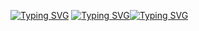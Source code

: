 [![Typing SVG](https://readme-typing-svg.demolab.com?font=PotnyiStudentScript&size=65&duration=1&pause=2000&color=404E65&background=D0E2FE&center=true&vCenter=true&multiline=true&repeat=false&width=1000&height=680&lines=%E2%A0%80;%D0%9E%D0%B4%D0%BD%D0%B0%D0%B6%D0%B4%D1%8B;%D1%87%D0%B5%D0%BB%D0%BE%D0%B2%D0%B5%D0%BA+%D0%BF%D0%BE+%D0%B8%D0%BC%D0%B5%D0%BD%D0%B8+%D0%90%D0%BB%D0%B5%D0%BA%D1%81%D0%B0%D0%BD%D0%B4%D1%80;%D1%80%D0%B5%D1%88%D0%B8%D0%BB+%D0%B8%D0%B7%D0%BC%D0%B5%D0%BD%D0%B8%D1%82%D1%8C+%D1%81%D0%B2%D0%BE%D1%8E+%D0%B6%D0%B8%D0%B7%D0%BD%D1%8C.;%D0%9E%D0%BD+%D0%B2%D1%8B%D0%B1%D1%80%D0%B0%D0%BB+%D0%BF%D1%83%D1%82%D1%8C+IT%2C;%D1%87%D1%82%D0%BE+%D0%BF%D1%80%D0%B8%D0%B2%D0%B5%D0%BB%D0%BE+%D0%BA+%D0%BF%D1%80%D0%BE%D1%87%D1%82%D0%B5%D0%BD%D0%B8%D1%8E+;%D0%B2%D0%B0%D0%BC%D0%B8+%D1%8D%D1%82%D0%BE%D0%B3%D0%BE+%D1%82%D0%B5%D0%BA%D1%81%D1%82%D0%B0;(%EF%BE%89%E2%97%95%E3%83%AE%E2%97%95)%EF%BE%89*%3A%EF%BD%A5%EF%BE%9F%E2%9C%A7;%E2%A0%80)](https://github.com/ATaimasov/ATaimasov/blob/main/links/intro.md)
[![Typing SVG](https://readme-typing-svg.demolab.com?font=PotnyiStudentScript&size=65&duration=1&pause=2000&color=404E65&background=D0E2FE&center=true&vCenter=true&repeat=false&width=500&height=130&lines=%D0%9D%D0%B0%D0%B7%D0%B0%D0%B4)](https://github.com/ATaimasov/ATaimasov/)[![Typing SVG](https://readme-typing-svg.demolab.com?font=PotnyiStudentScript&size=65&duration=1&pause=2000&color=404E65&background=D0E2FE&center=true&vCenter=true&repeat=false&width=500&height=130&lines=%D0%9F%D0%BE%D1%80%D1%82%D1%84%D0%BE%D0%BB%D0%B8%D0%BE)](https://xn--80aag0apnud.xn--p1ai/projects.html)